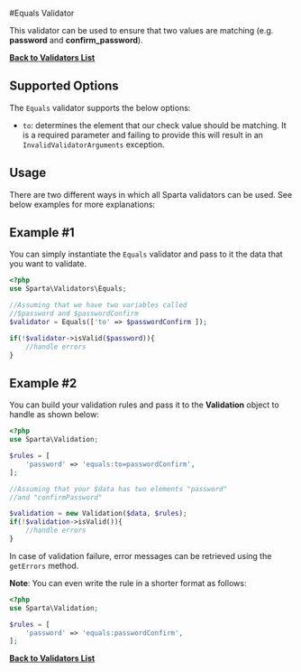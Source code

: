 #Equals Validator

This validator can be used to ensure that two values are matching (e.g. __password__ and __confirm_password__). 

[**Back to Validators List**](./reference.md#validators-list)

## Supported Options
The `Equals` validator supports the below options:

* `to`: determines the element that our check value should be matching. It is a required parameter and failing to provide this will result in an `InvalidValidatorArguments` exception.
 

## Usage
There are two different ways in which all Sparta validators can be used. See below examples for more explanations:

## Example #1
You can simply instantiate the `Equals` validator and pass to it the data that you want to validate. 

```php
<?php
use Sparta\Validators\Equals;

//Assuming that we have two variables called 
//$password and $passwordConfirm
$validator = Equals(['to' => $passwordConfirm ]);

if(!$validator->isValid($password)){ 
	//handle errors
}
```

## Example #2
You can build your validation rules and pass it to the __Validation__ object to handle as shown below:

```php
<?php
use Sparta\Validation;

$rules = [
	'password' => 'equals:to=passwordConfirm',
];

//Assuming that your $data has two elements "password"
//and "confirmPassword"

$validation = new Validation($data, $rules);
if(!$validation->isValid()){
	//handle errors
}

```
In case of validation failure, error messages can be retrieved using the `getErrors` method.

__Note__: You can even write the rule in a shorter format as follows:

```php
<?php
use Sparta\Validation;

$rules = [
	'password' => 'equals:passwordConfirm',
];

```

[**Back to Validators List**](./reference.md#validators-list)

